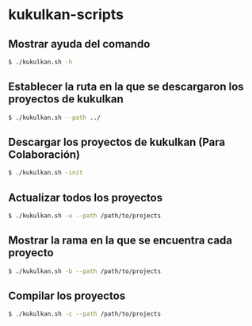 # kukulkan-scripts


## Mostrar ayuda del comando

```sh
$ ./kukulkan.sh -h
```


## Establecer la ruta en la que se descargaron los proyectos de kukulkan

```sh
$ ./kukulkan.sh --path ../
```


## Descargar los proyectos de kukulkan (Para Colaboración)

```sh
$ ./kukulkan.sh -init
```

## Actualizar todos los proyectos

```sh
$ ./kukulkan.sh -u --path /path/to/projects
```


## Mostrar la rama en la que se encuentra cada proyecto

```sh
$ ./kukulkan.sh -b --path /path/to/projects
```

## Compilar los proyectos

```sh
$ ./kukulkan.sh -c --path /path/to/projects
```
